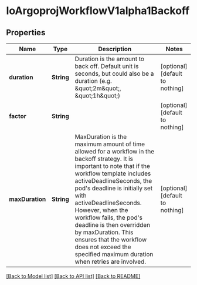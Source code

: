 # IoArgoprojWorkflowV1alpha1Backoff


## Properties
Name | Type | Description | Notes
------------ | ------------- | ------------- | -------------
**duration** | **String** | Duration is the amount to back off. Default unit is seconds, but could also be a duration (e.g. \&quot;2m\&quot;, \&quot;1h\&quot;) | [optional] [default to nothing]
**factor** | **String** |  | [optional] [default to nothing]
**maxDuration** | **String** | MaxDuration is the maximum amount of time allowed for a workflow in the backoff strategy. It is important to note that if the workflow template includes activeDeadlineSeconds, the pod&#39;s deadline is initially set with activeDeadlineSeconds. However, when the workflow fails, the pod&#39;s deadline is then overridden by maxDuration. This ensures that the workflow does not exceed the specified maximum duration when retries are involved. | [optional] [default to nothing]


[[Back to Model list]](../README.md#models) [[Back to API list]](../README.md#api-endpoints) [[Back to README]](../README.md)


